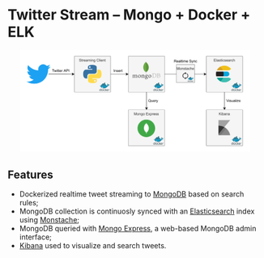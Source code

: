 # Twitter Stream – Mongo + Docker + ELK

<p align="center">
<img src="doc/architecture.png" width=90% />
</p>

## Features

* Dockerized realtime tweet streaming to <a href="https://www.mongodb.com/">MongoDB</a> based on search rules;
* MongoDB collection is continuosly synced with an <a href="https://www.elastic.co/elasticsearch/">Elasticsearch</a> index using <a href="https://github.com/rwynn/monstache">Monstache</a>;
* MongoDB queried with <a href="https://github.com/rwynn/monstache">Mongo Express</a>, a web-based MongoDB admin interface;
* <a href="https://www.elastic.co/kibana/">Kibana</a> used to visualize and search tweets.


